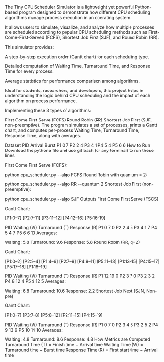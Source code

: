 The Tiny CPU Scheduler Simulator is a lightweight yet powerful Python-based program designed to demonstrate how different CPU scheduling algorithms manage process execution in an operating system.

It allows users to simulate, visualize, and analyze how multiple processes are scheduled according to popular CPU scheduling methods such as First-Come-First-Served (FCFS), Shortest Job First (SJF), and Round Robin (RR).

This simulator provides:

A step-by-step execution order (Gantt chart) for each scheduling type.

Detailed computation of Waiting Time, Turnaround Time, and Response Time for every process.

Average statistics for performance comparison among algorithms.

Ideal for students, researchers, and developers, this project helps in understanding the logic behind CPU scheduling and the impact of each algorithm on process performance.

Implementing these 3 types of algorithms:

First Come First Serve (FCFS)
Round Robin (RR)
Shortest Job First (SJF, non-preemptive).
The program simulates a set of processes, prints a Gantt chart, and computes per-process Waiting Time, Turnaround Time, Response Time, along with averages.

Dataset
PID	Arrival	Burst
P1	0	7
P2	2	4
P3	4	1
P4	5	4
P5	6	6
How to Run
Download the pythone file and use git bash (or any terminal) to run these lines

First Come First Serve (FCFS):

python cpu_scheduler.py --algo FCFS
Round Robin with quantum = 2:

python cpu_scheduler.py --algo RR --quantum 2
Shortest Job First (non-preemptive):

python cpu_scheduler.py --algo SJF
Outputs
First Come First Serve (FSCS)

Gantt Chart:

[P1:0–7] [P2:7–11] [P3:11–12] [P4:12–16] [P5:16–19]

PID	Waiting (W)	Turnaround (T)	Response (R)
P1	0	7	0
P2	2	4	5
P3	4	1	7
P4	5	4	7
P5	6	6	10
Averages:

Waiting: 5.8
Turnaround: 9.6
Response: 5.8
Round Robin (RR, q=2)

Gantt Chart:

[P1:0–2] [P2:2–4] [P1:4–6] [P2:7–9] [P4:9–11] [P5:11–13] [P1:13–15] [P4:15–17] [P5:17–18] [P1:18–19]

PID	Waiting (W)	Turnaround (T)	Response (R)
P1	12	19	0
P2	3	7	0
P3	2	3	2
P4	8	12	4
P5	9	12	5
Averages:

Waiting: 6.8
Turnaround: 10.6
Response: 2.2
Shortest Job Next (SJN, Non-pre)

Gantt Chart:

[P1:0–7] [P3:7–8] [P5:8–12] [P2:11–15] [P4:15–19]

PID	Waiting (W)	Turnaround (T)	Response (R)
P1	0	7	0
P2	3	4	3
P3	2	5	2
P4	9	13	9
P5	10	14	10
Averages:

Waiting: 4.8
Turnaround: 8.6
Response: 4.8
How Metrics are Computed
Turnaround Time (T) = Finish time − Arrival time
Waiting Time (W) = Turnaround time − Burst time
Response Time (R) = First start time − Arrival time
